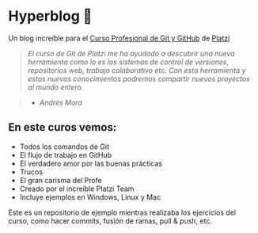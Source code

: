 # Hyperblog 💚
Un blog increíble para el [Curso Profesional de Git y GitHub](https://platzi.com/cursos/git-github/ "Curso de Git y GitHub") de [Platzi](https://platzi.com/ "Platzi")

> *El curso de Git de Platzi me ha ayudado a descubrir una nueva herramienta como lo es los sistemas de control de versiones, repositorios web, trabajo colaborativo etc. Con esta herramienta y estos nuevos conocimientos podremos compartir nuevos proyectos al mundo entero.*

>- *Andrés Mora*

## En este curos vemos:
- Todos los comandos de Git
- El flujo de trabajo en GitHub
- El verdadero amor por las buenas prácticas
- Trucos
- El gran carisma del Profe
- Creado por el increíble Platzi Team
- Incluye ejemplos en Windows, Linux y Mac


Este es un repositorio de ejemplo mientras realizaba los ejercicios del curso, como hacer commits, fusión de ramas, pull & push, etc.